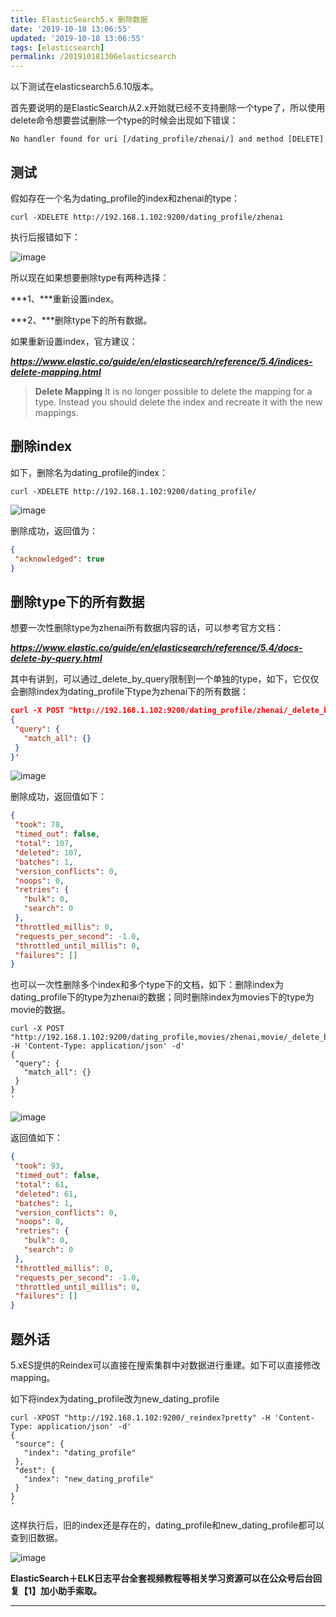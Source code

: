 ```yaml
---
title: ElasticSearch5.x 删除数据
date: '2019-10-18 13:06:55'
updated: '2019-10-18 13:06:55'
tags: [elasticsearch]
permalink: /201910181306elasticsearch
---
```

以下测试在elasticsearch5.6.10版本。

首先要说明的是ElasticSearch从2.x开始就已经不支持删除一个type了，所以使用delete命令想要尝试删除一个type的时候会出现如下错误：

```shell
No handler found for uri [/dating_profile/zhenai/] and method [DELETE]
```

## 测试

假如存在一个名为dating_profile的index和zhenai的type：

```shell
curl -XDELETE http://192.168.1.102:9200/dating_profile/zhenai
```

执行后报错如下：

![image](https://cdn.jsdelivr.net/gh/smallersoup/jsDelivr-cdn@main/blog/artical/csdnimg/2019101800563038.png)

所以现在如果想要删除type有两种选择： 

***1、***重新设置index。 

***2、***删除type下的所有数据。

如果重新设置index，官方建议：

***https://www.elastic.co/guide/en/elasticsearch/reference/5.4/indices-delete-mapping.html***

> **Delete Mapping**
It is no longer possible to delete the mapping for a type. Instead you should delete the index and recreate it with the new mappings.

## 删除index

如下，删除名为dating_profile的index：

```shell
curl -XDELETE http://192.168.1.102:9200/dating_profile/
```

![image](https://cdn.jsdelivr.net/gh/smallersoup/jsDelivr-cdn@main/blog/artical/csdnimg/20191018005630302.png)

删除成功，返回值为：

```json
{
 "acknowledged": true
}
```
## 删除type下的所有数据

想要一次性删除type为zhenai所有数据内容的话，可以参考官方文档：

***https://www.elastic.co/guide/en/elasticsearch/reference/5.4/docs-delete-by-query.html***

其中有讲到，可以通过_delete_by_query限制到一个单独的type，如下，它仅仅会删除index为dating_profile下type为zhenai下的所有数据：

```json
curl -X POST "http://192.168.1.102:9200/dating_profile/zhenai/_delete_by_query?conflicts=proceed" -H 'Content-Type: application/json' -d'
{
 "query": {
   "match_all": {}
 }
}'
```

![image](https://cdn.jsdelivr.net/gh/smallersoup/jsDelivr-cdn@main/blog/artical/csdnimg/20191018005630522.jpeg)

删除成功，返回值如下：

```json
{
 "took": 78,
 "timed_out": false,
 "total": 107,
 "deleted": 107,
 "batches": 1,
 "version_conflicts": 0,
 "noops": 0,
 "retries": {
   "bulk": 0,
   "search": 0
 },
 "throttled_millis": 0,
 "requests_per_second": -1.0,
 "throttled_until_millis": 0,
 "failures": []
}

```

也可以一次性删除多个index和多个type下的文档，如下：删除index为dating_profile下的type为zhenai的数据；同时删除index为movies下的type为movie的数据。

```shell
curl -X POST "http://192.168.1.102:9200/dating_profile,movies/zhenai,movie/_delete_by_query" -H 'Content-Type: application/json' -d'
{
 "query": {
   "match_all": {}
 }
}
'
```

![image](https://cdn.jsdelivr.net/gh/smallersoup/jsDelivr-cdn@main/blog/artical/csdnimg/20191018005630726.jpeg)

返回值如下：

```json
{
 "took": 93,
 "timed_out": false,
 "total": 61,
 "deleted": 61,
 "batches": 1,
 "version_conflicts": 0,
 "noops": 0,
 "retries": {
   "bulk": 0,
   "search": 0
 },
 "throttled_millis": 0,
 "requests_per_second": -1.0,
 "throttled_until_millis": 0,
 "failures": []
}
```

##  题外话

5.xES提供的Reindex可以直接在搜索集群中对数据进行重建。如下可以直接修改mapping。

如下将index为dating_profile改为new_dating_profile

```shell
curl -XPOST "http://192.168.1.102:9200/_reindex?pretty" -H 'Content-Type: application/json' -d'
{
 "source": {
   "index": "dating_profile"
 },
 "dest": {
   "index": "new_dating_profile"
 }
}
'
```

这样执行后，旧的index还是存在的，dating_profile和new_dating_profile都可以查到旧数据。

![image](https://cdn.jsdelivr.net/gh/smallersoup/jsDelivr-cdn@main/blog/artical/csdnimg/20191018005630908.gif)

**ElasticSearch＋ELK日志平台全套视频教程等相关学习资源可以在公众号后台回复【1】加小助手索取。**



------------

